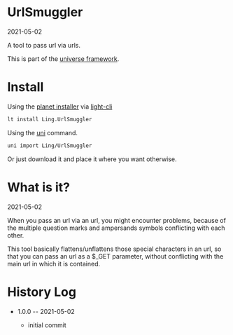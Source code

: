 UrlSmuggler
===========
2021-05-02



A tool to pass url via urls.


This is part of the [universe framework](https://github.com/karayabin/universe-snapshot).


Install
==========

Using the [planet installer](https://github.com/lingtalfi/Light_PlanetInstaller) via [light-cli](https://github.com/lingtalfi/Light_Cli)
```bash
lt install Ling.UrlSmuggler
```

Using the [uni](https://github.com/lingtalfi/universe-naive-importer) command.
```bash
uni import Ling/UrlSmuggler
```

Or just download it and place it where you want otherwise.







What is it?
===========
2021-05-02


When you pass an url via an url, you might encounter problems, because of the multiple question marks and ampersands symbols 
conflicting with each other.

This tool basically flattens/unflattens those special characters in an url, so that you can pass an url as a $_GET parameter,
without conflicting with the main url in which it is contained.







History Log
=============

- 1.0.0 -- 2021-05-02

    - initial commit